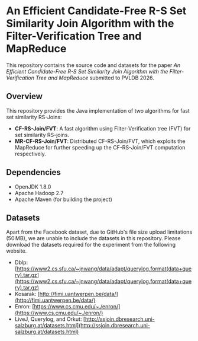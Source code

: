 # An Efficient Candidate-Free R-S Set Similarity Join Algorithm with the Filter-Verification Tree and MapReduce

This repository contains the source code and datasets for the paper *An Efficient Candidate-Free R-S Set Similarity Join Algorithm with the Filter-Verification Tree and MapReduce* submitted to PVLDB 2026.

## Overview

This repository provides the Java implementation of two algorithms for fast set similarity RS-Joins:

- **CF-RS-Join/FVT**: A fast algorithm using Filter-Verification tree (FVT) for set similarity RS-joins.
- **MR-CF-RS-Join/FVT**: Distributed CF-RS-Join/FVT, which exploits the MapReduce for further speeding up the CF-RS-Join/FVT computation respectively. 

## Dependencies

- OpenJDK 1.8.0
- Apache Hadoop 2.7
- Apache Maven (for building the project)

## Datasets

Apart from the Facebook dataset, due to GitHub's file size upload limitations (50 MB), we are unable to include the datasets in this repository. Please download the datasets required for the experiment from the following website.

- Dblp: [https://www2.cs.sfu.ca/~jnwang/data/adapt/querylog.format(data+query).tar.gz](https://www2.cs.sfu.ca/~jnwang/data/adapt/querylog.format(data+query).tar.gz)
- Kosarak: [http://fimi.uantwerpen.be/data/](http://fimi.uantwerpen.be/data/)
- Enron: [https://www.cs.cmu.edu/~./enron/](https://www.cs.cmu.edu/~./enron/)
- LiveJ, Querylog, and Orkut: [http://ssjoin.dbresearch.uni-salzburg.at/datasets.html](http://ssjoin.dbresearch.uni-salzburg.at/datasets.html)
